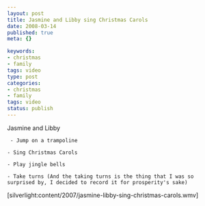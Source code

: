 ```yaml
--- 
layout: post
title: Jasmine and Libby sing Christmas Carols
date: 2008-03-14
published: true
meta: {}

keywords: 
- christmas
- family
tags: video
type: post
categories: 
- christmas
- family
tags: video
status: publish
---
```



Jasmine and Libby

     - Jump on a trampoline 

    - Sing Christmas Carols 

    - Play jingle bells 

    - Take turns (And the taking turns is the thing that I was so surprised by, I decided to record it for prosperity's sake) 


[silverlight:content/2007/jasmine-libby-sing-christmas-carols.wmv]

